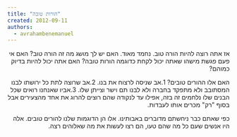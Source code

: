```yaml
---
title: "הורות טובה"
created: 2012-09-11
authors: 
  - avrahambenemanuel
---
```

<div dir="rtl">
אז אתה רוצה להיות הורה טוב. נחמד מאוד. האם יש לך מושג מה זה הורה טוב? האם אי פעם פגשת מישהו שאתה יכול לקחת כדוגמה הורות טובה? האם אתה יכול להיות בדיוק כמוהם?

האם אלו ההורים טובים? 1.אב שניסה לרצוח את בנו. 2.אב שרוצה לתת כל ירושתו לבנו המסתובב ולא מתפקד בחברה ולא לבנו תם וישר וצייתן שלו. 3.אביו שאנחנו רואים שכל הבנים שלו נלחמים זה בזה, אפילו עד לנקודה שהם רוצים להרוג את אחד מהצעירים אבל בסוף "רק" מכרים אותו לעבדות.

כפי שאתם כבר ניחשתם מדוברים באבותינו. אלו הן הדוגמות שלנו להורים טובים. אלה היו אנשים שעם כל מה שהם טעו, הם רצו לעשות את מה שאלוהים רצה.
</div>